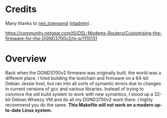 # Credits

Many thanks to [neil_townsend](https://community.netgear.com/t5/user/viewprofilepage/user-id/317565) ([ntadmin](https://github.com/ntadmin)).

https://community.netgear.com/t5/DSL-Modems-Routers/Customising-the-firmware-for-the-DGND3700v2/m-p/1110131

# Overview
Back when the DGND3700v2 firmware was originally built, the world was a different place.  I tried building the toolchain and firmware on a 64-bit Debian Jessie host, but ran into all sorts of symantic errors due to changes in current versions of gcc and various libraries.  Instead of trying to convince the old build system to work with new symantics, I stood up a 32-bit Debian Wheezy VM and do all my DGND3700v2 work there.  I highly recommend you do the same.  **This Makefile will not work on a modern up-to-date Linux system.**
